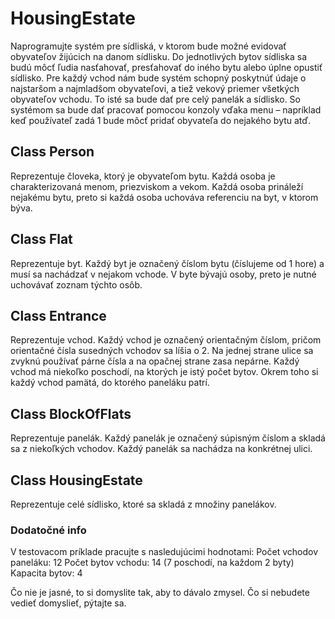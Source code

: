 # HousingEstate

Naprogramujte systém pre sídliská, v ktorom bude možné evidovať obyvateľov žijúcich na danom sídlisku. Do jednotlivých bytov sídliska sa budú môcť ľudia nasťahovať, presťahovať do iného bytu alebo úplne opustiť sídlisko. Pre každý vchod nám bude systém schopný poskytnúť údaje o najstaršom a najmladšom obyvateľovi, a tiež vekový priemer všetkých obyvateľov vchodu. To isté sa bude dať pre celý panelák a sídlisko. So systémom sa bude dať pracovať pomocou konzoly vďaka menu – napríklad keď používateľ zadá 1 bude môcť pridať obyvateľa do nejakého bytu atď.

## Class Person
Reprezentuje človeka, ktorý je obyvateľom bytu. Každá osoba je charakterizovaná menom, priezviskom a vekom. Každá osoba prináleží nejakému bytu, preto si každá osoba uchováva referenciu na byt, v ktorom býva.

## Class Flat
Reprezentuje byt. Každý byt je označený číslom bytu (číslujeme od 1 hore) a musí sa nachádzať v nejakom vchode. V byte bývajú osoby, preto je nutné uchovávať zoznam týchto osôb.

## Class  Entrance
Reprezentuje vchod. Každý vchod je označený orientačným číslom, pričom orientačné čísla susedných vchodov sa líšia o 2. Na jednej strane ulice sa zvyknú používať párne čísla a na opačnej strane zasa nepárne. Každý vchod má niekoľko poschodí, na ktorých je istý počet bytov. Okrem toho si každý vchod pamätá, do ktorého paneláku patrí.

## Class BlockOfFlats
Reprezentuje panelák. Každý panelák je označený súpisným číslom a skladá sa z niekoľkých vchodov. Každý panelák sa nachádza na konkrétnej ulici.

## Class HousingEstate
Reprezentuje celé sídlisko, ktoré sa skladá z množiny panelákov.

### Dodatočné info
V testovacom príklade pracujte s nasledujúcimi hodnotami:
Počet vchodov paneláku: 12
Počet bytov vchodu: 14 (7 poschodí, na každom 2 byty)
Kapacita bytov: 4

Čo nie je jasné, to si domyslite tak, aby to dávalo zmysel. Čo si nebudete vedieť domyslieť, pýtajte sa.
